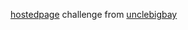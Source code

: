 [hostedpage](https://officialpancho.github.io/LOGIN-PAGE-IN-HTML-AND-CSS/)
challenge from [unclebigbay](https://unclebigbay.com/design-a-login-page-challenge-1)
